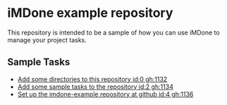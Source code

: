 iMDone example repository
====
This repository is intended to be a sample of how you can use iMDone to manage your project tasks.

Sample Tasks
----
- [Add some directories to this repository id:0 gh:1132](#TODO:)
- [Add some sample tasks to the repository id:2 gh:1134](#TODO:)
- [Set up the imdone-example repository at github id:4 gh:1136](#DONE:)
